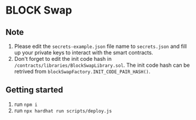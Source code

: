 # BLOCK Swap

## Note
1. Please edit the `secrets-example.json` file name to `secrets.json` and fill up your private keys to interact with the smart contracts.
2. Don't forget to edit the init code hash in `/contracts/libraries/BlockSwapLibrary.sol`. The init code hash can be retrived from `blockSwapFactory.INIT_CODE_PAIR_HASH()`. 

## Getting started
1. run `npm i`
2. run `npx hardhat run scripts/deploy.js`